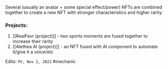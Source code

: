 Several (usually an avatar + some special effect/power) NFTs are combined together to create a new NFT with stronger characteristics and higher rarity.

### Projects:
1. [[RealFevr (project)]] - two sports moments are fused together to increase their rarity
2. [[Alethea AI (project)]] - an NFT fused with AI component to automate it/give it a voice/etc

Edits: `PV, Nov 2, 2022`
#mechanic